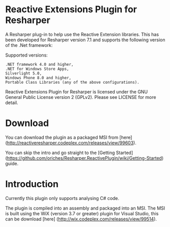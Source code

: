 Reactive Extensions Plugin for Resharper
===========

A Resharper plug-in to help use the Reactive Extension libraries. This has been developed for Resharper version 7.1 and supports the following version of the .Net framework:

Supported versions:

	.NET framework 4.0 and higher,
	.NET for Windows Store Apps,
	Silverlight 5.0,
	Windows Phone 8.0 and higher,
	Portable Class Libraries (any of the above configurations).

Reactive Extensions Plugin for Resharper is licensed under the GNU General Public License version 2 (GPLv2). Please see LICENSE for more detail.

# Download

You can download the plugin as a packaged MSI from [here] (http://reactiveresharper.codeplex.com/releases/view/99603).



You can skip the intro and go straight to the [Getting Started] (https://github.com/oriches/Resharper.ReactivePlugin/wiki/Getting-Started) guide.

# Introduction

Currently this plugin only supports analysing C# code.

The plugin is compiled into an assembly and packaged into an MSI. The MSI is built using the WiX (version 3.7 or greater) plugin for Visual Studio, this can be download [here] (http://wix.codeplex.com/releases/view/99514).

